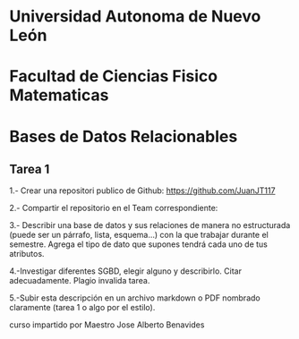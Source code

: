 # Universidad Autonoma de Nuevo León
# Facultad de Ciencias Fisico Matematicas
# Bases de Datos Relacionables
## Tarea 1
1.- Crear una repositori publico de Github: https://github.com/JuanJT117

2.- Compartir el repositorio en el Team correspondiente: 

3.- Describir una base de datos y sus relaciones de manera no estructurada (puede ser un párrafo, lista, esquema…) con la que trabajar durante el semestre. Agrega el tipo de dato que supones tendrá cada uno de tus atributos.

4.-Investigar diferentes SGBD, elegir alguno y describirlo. Citar adecuadamente. Plagio invalida tarea.

5.-Subir esta descripción en un archivo markdown o PDF nombrado claramente (tarea 1 o algo por el estilo).

curso impartido por Maestro Jose Alberto Benavides
